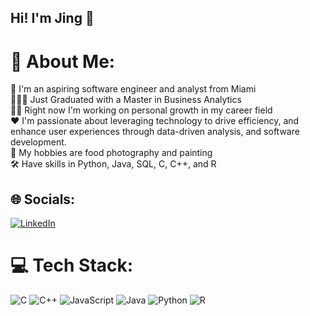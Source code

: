 ## Hi! I'm Jing 👋

# 💫 About Me:
👋 I'm an aspiring software engineer and analyst from Miami<br>👩🏻‍🎓 Just Graduated with a Master in Business Analytics<br>👩‍🏫 Right now I'm working on personal growth in my career field<br>❤️ I'm passionate about leveraging technology to drive efficiency, and enhance user experiences through data-driven analysis, and software development. <br>🧋 My hobbies are food photography and painting<br>🛠️ Have skills in Python, Java, SQL, C, C++, and R


## 🌐 Socials:
[![LinkedIn](https://img.shields.io/badge/LinkedIn-%230077B5.svg?logo=linkedin&logoColor=white)](https://linkedin.com/in/jing-xuan-ma/) 

# 💻 Tech Stack:
![C](https://img.shields.io/badge/c-%2300599C.svg?style=for-the-badge&logo=c&logoColor=white) ![C++](https://img.shields.io/badge/c++-%2300599C.svg?style=for-the-badge&logo=c%2B%2B&logoColor=white) ![JavaScript](https://img.shields.io/badge/javascript-%23323330.svg?style=for-the-badge&logo=javascript&logoColor=%23F7DF1E) ![Java](https://img.shields.io/badge/java-%23ED8B00.svg?style=for-the-badge&logo=openjdk&logoColor=white) ![Python](https://img.shields.io/badge/python-3670A0?style=for-the-badge&logo=python&logoColor=ffdd54) ![R](https://img.shields.io/badge/r-%23276DC3.svg?style=for-the-badge&logo=r&logoColor=white)

<!-- Proudly created with GPRM ( https://gprm.itsvg.in ) -->
